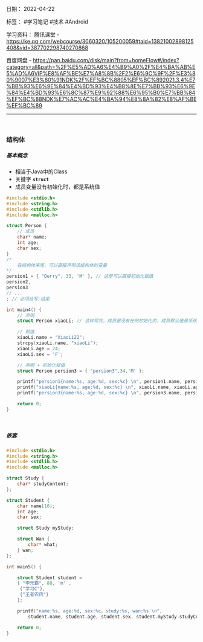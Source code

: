 日期： 2022-04-22

标签： #学习笔记 #技术 #Android 

学习资料： 
腾讯课堂 - https://ke.qq.com/webcourse/3060320/105200059#taid=13821002898125408&vid=387702298740270868

百度网盘 - https://pan.baidu.com/disk/main?from=homeFlow#/index?category=all&path=%2F%E5%AD%A6%E4%B9%A0%2F%E4%BA%AB%E5%AD%A6VIP%E8%AF%BE%E7%A8%8B%2F2%E6%9C%9F%2F%E3%80%9007%E3%80%91NDK%2F%EF%BC%8805%EF%BC%892021.3.4%E7%BB%93%E6%9E%84%E4%BD%93%E4%B8%8E%E7%BB%93%E6%9E%84%E4%BD%93%E6%8C%87%E9%92%88%E6%95%B0%E7%BB%84%EF%BC%88NDK%E7%AC%AC%E4%BA%94%E8%8A%82%E8%AF%BE%EF%BC%89

---
<br>

### 结构体
##### 基本概念
- 相当于Java中的Class
- 关键字 **`struct`**
- 成员变量没有初始化时，都是系统值
```C
#include <stdio.h>
#include <string.h>
#include <stdlib.h>
#include <malloc.h>

struct Person {
	// 成员
	char* name;
	int age;
	char sex;
}
/*
	在结构体末尾，可以直接声明该结构体的变量
*/
persion1 = { "Derry", 33, 'M' }, // 这里可以直接初始化赋值
persion2,
persion3
// ...
; // 必须给写;结束

int main4() {
	// 声明
	struct Person xiaoLi; // 这样写完，成员是没有任何初始化的，成员默认值是系统值，不能直接使用

	// 赋值
	xiaoLi.name = "XiaoLi22";
	strcpy(xiaoLi.name, "xiaoLi");
	xiaoLi.age = 24;
	xiaoLi.sex = 'F';

	// 声明 + 初始化赋值
	struct Person persion3 = { "persion3",34,'M' };

	printf("persion1{name:%s, age:%d, sex:%c} \n", persion1.name, persion1.age, persion1.sex);
	printf("xiaoLi{name:%s, age:%d, sex:%c} \n", xiaoLi.name, xiaoLi.age, xiaoLi.sex);
	printf("persion3{name:%s, age:%d, sex:%c} \n", persion3.name, persion3.age, persion3.sex);

	return 0;
}
```

<br>

##### 嵌套
```C
#include <stdio.h>
#include <string.h>
#include <stdlib.h>
#include <malloc.h>

struct Study {
	char* studyContent;
};

struct Student {
	char name[10];
	int age;
	char sex;

	struct Study myStudy;

	struct Wan {
		char* what;
	} wan;
};

int main5() {

	struct Student student =
	{ "李元霸", 88, 'm' ,
	 {"学习C"},
	 {"王者农药"}
	};

	printf("name:%s, age:%d, sex:%c，study:%s, wan:%s \n",
		student.name, student.age, student.sex, student.myStudy.studyContent, student.wan.what);

	return 0;
}
```
